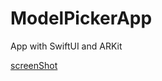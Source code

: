 # ModelPickerApp
App with SwiftUI and ARKit

[screenShot](https://i.ibb.co/8sYTbY1/ezgif-com-gif-maker-11.gif)
